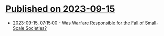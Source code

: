 # [Published on 2023-09-15](index.md)

* [2023-09-15, 07:15:00](https://soylentnews.org/article.pl?sid=23/09/13/0647202&from=rss) - [Was Warfare Responsible for the Fall of Small-Scale Societies?](https://soylentnews.org/article.pl?sid=23/09/13/0647202&from=rss)
